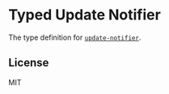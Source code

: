 # Typed Update Notifier

The type definition for [`update-notifier`](https://github.com/yeoman/update-notifier).

## License

MIT
